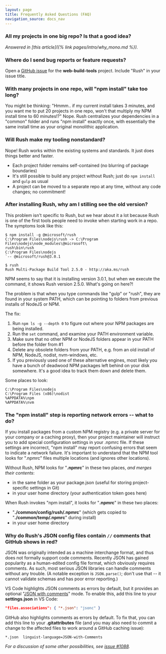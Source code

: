 ```yaml
---
layout: page
title: Frequently Asked Questions (FAQ)
navigation_source: docs_nav
---
```


### All my projects in one big repo?  Is that a good idea?
_Answered in [this article]({% link pages/intro/why_mono.md %})._

### Where do I send bug reports or feature requests?

Open a [GitHub issue](https://github.com/Microsoft/web-build-tools/issues) for the **web-build-tools** project.  Include "Rush" in your issue title.

### With many projects in one repo, will "npm install" take too long?

You might be thinking: "Hmmm.. if my current install takes 3 minutes, and you want me to put 20 projects in one repo, won't that multiply my NPM install time to 60 minutes!?"  Nope.  Rush centralizes your dependencies in a "common" folder and runs "npm install" exactly once, with essentially the same install time as your original monolithic application.

### Will Rush make my tooling nonstandard?

Nope!  Rush works within the existing systems and standards.  It just does things better and faster.
- Each project folder remains self-contained (no blurring of package boundaries)
- It's still possible to build any project without Rush; just do `npm install` and `gulp` as usual
- A project can be moved to a separate repo at any time, without any code changes; no commitment!

### After installing Rush, why am I stilling see the old version?

This problem isn't specific to Rush, but we hear about it a lot because Rush is one of the first tools people need to invoke when starting work in a repo.  The symptoms look like this:

```
$ npm install -g @microsoft/rush
C:\Program Files\nodejs\rush -> C:\Program Files\nodejs\node_modules\@microsoft\
rush\bin\rush
C:\Program Files\nodejs
`-- @microsoft/rush@3.0.1

$ rush
Rush Multi-Package Build Tool 2.5.0 - http://aka.ms/rush
```

NPM seems to say that it is installing version 3.0.1, but when we execute the command, it shows Rush version 2.5.0.  What's going on here?!

The problem is that when you type commands like "gulp" or "rush", they are found in your system PATH, which can be pointing to folders from previous installs of NodeJS or NPM.

The fix:
1. Run `npm ls -g --depth 0` to figure out where your NPM packages are being installed.
2. Run the `set` command, and examine your PATH environment variable.
3. Make sure that no other NPM or NodeJS folders appear in your PATH before the folder from #1
4. Delete any obsolete folders from your PATH, e.g. from an old install of NPM, NodeJS, nodist, nvm-windows, etc.
5. If you previously used one of these alternative engines, most likely you have a bunch of deadwood NPM packages left behind on your disk somewhere.  It's a good idea to track them down and delete them.

Some places to look:
```
C:\Program Files\nodejs
C:\Program Files (x86)\nodist
%APPDATA%\npm
%APPDATA%\nvm
```

### The "npm install" step is reporting network errors -- what to do?

If you install packages from a custom NPM registry (e.g. a private server for your company or a caching proxy), then your project maintainer will instruct you to add special configuration settings in your .npmrc file.  If these settings are incorrect, "npm install" may report confusing errors that seem to indicate a network failure.  It's important to understand that the NPM tool looks for ".npmrc" files multiple locations (and ignores other locations).

Without Rush, NPM looks for "**.npmrc**" in these two places, *and merges their contents*:
- in the same folder as your package.json (useful for storing project-specific settings in Git)
- in your user home directory (your authentication token goes here)

When Rush invokes "npm install", it looks for "**.npmrc**" in these two places:
- "**./common/config/rush/.npmrc**" (which gets copied to "**./common/temp/.npmrc**" during install)
- in your user home directory

### Why do Rush's JSON config files contain `//` comments that GitHub shows in red?

JSON was originally intended as a machine interchange format, and thus does not formally support
code comments.  Recently JSON has gained popularity as a human-edited config file format, which obviously requires
comments.  As such, most serious JSON libraries can handle comments without any trouble. (A notable exception
is `JSON.parse()`; don't use that -- it cannot validate schemas and has poor error reporting.)

VS Code highlights JSON comments as errors by default, but it provides an optional "[JSON with comments](
https://code.visualstudio.com/docs/languages/identifiers)" mode.  To enable this, add this line to
your **settings.json** in VS Code:

```json
"files.associations": { "*.json": "jsonc" }
```

GitHub also highlights comments as errors by default.  To fix that, you can add this line to your
**.gitattributes** file (and you may also need to commit a change to the affected files to work around a GitHub
caching issue):

```
*.json  linguist-language=JSON-with-Comments
```

*For a discussion of some other possibilities, see
[issue #1088](https://github.com/Microsoft/web-build-tools/issues/1088).*

